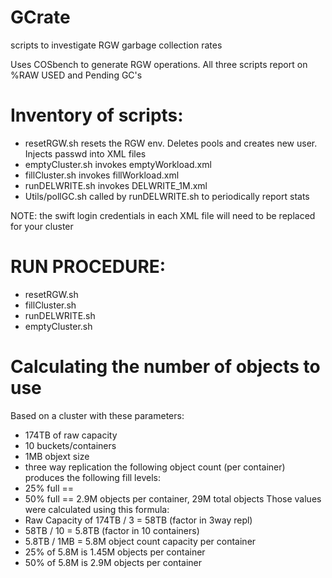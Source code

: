# GCrate
scripts to investigate RGW garbage collection rates

Uses COSbench to generate RGW operations.
All three scripts report on %RAW USED and Pending GC's

# Inventory of scripts:
- resetRGW.sh       resets the RGW env. Deletes pools and creates new user. Injects passwd into XML files
- emptyCluster.sh   invokes emptyWorkload.xml
- fillCluster.sh    invokes fillWorkload.xml
- runDELWRITE.sh    invokes DELWRITE_1M.xml
- Utils/pollGC.sh   called by runDELWRITE.sh to periodically report stats

NOTE: the swift login credentials in each XML file will need to be replaced for your cluster

# RUN PROCEDURE:
  - resetRGW.sh
  - fillCluster.sh
  - runDELWRITE.sh
  - emptyCluster.sh

# Calculating the number of objects to use
Based on a cluster with these parameters:
- 174TB of raw capacity
- 10 buckets/containers
- 1MB objext size
- three way replication
the following object count (per container) produces the following fill levels:
- 25% full == 
- 50% full == 2.9M objects per container, 29M total objects
Those values were calculated using this formula:
- Raw Capacity of 174TB / 3 = 58TB  (factor in 3way repl)
- 58TB / 10 = 5.8TB   (factor in 10 containers)
- 5.8TB / 1MB = 5.8M object count capacity per container
- 25% of 5.8M is 1.45M objects per container
- 50% of 5.8M is 2.9M objects per container
